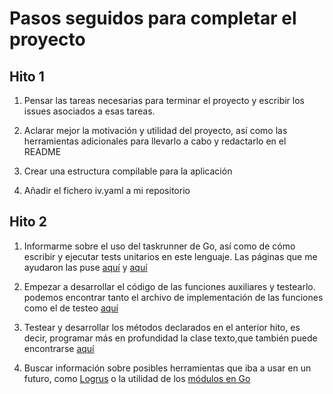 # Pasos seguidos para completar el proyecto

## Hito 1

1. Pensar las tareas necesarias para terminar el proyecto y escribir los issues asociados a esas tareas.

2. Aclarar mejor la motivación y utilidad del proyecto, así como las herramientas adicionales para llevarlo a cabo y redactarlo en el README

3. Crear una estructura compilable para la aplicación

4. Añadir el fichero iv.yaml a mi repositorio

## Hito 2

1. Informarme sobre el uso del taskrunner de Go, así como de cómo escribir y
ejecutar tests unitarios en este lenguaje. Las páginas que me ayudaron las puse
[aquí](https://github.com/JJ/IV/blob/master/documentos/proyecto/2.Tests.recursos.md)
y [aquí](https://github.com/JJ/IV/blob/master/documentos/proyecto/1.Infraestructura.recursos.md)

2. Empezar a desarrollar el código de las funciones auxiliares y testearlo.
podemos encontrar tanto el archivo de implementación de las funciones como
el de testeo [aquí](https://github.com/guillelpnz/TextAnalyzer/tree/master/src/texto)

3. Testear y desarrollar los métodos declarados en el anterior hito, es decir,
programar más en profundidad la clase texto,que también puede encontrarse
[aquí](https://github.com/guillelpnz/TextAnalyzer/tree/master/src/texto)

4. Buscar información sobre posibles herramientas que iba a usar en un futuro,
como [Logrus](https://github.com/sirupsen/logrus) o la utilidad de los
[módulos en Go](https://blog.golang.org/using-go-modules)
